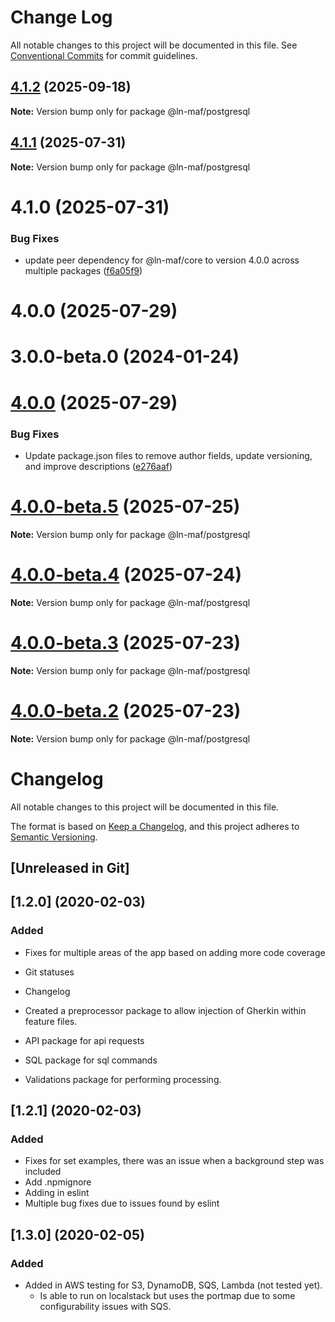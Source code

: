 # Change Log

All notable changes to this project will be documented in this file.
See [Conventional Commits](https://conventionalcommits.org) for commit guidelines.

## [4.1.2](https://github.com/hpcc-systems/MAF/compare/@ln-maf/postgresql@4.1.1...@ln-maf/postgresql@4.1.2) (2025-09-18)

**Note:** Version bump only for package @ln-maf/postgresql





## [4.1.1](https://github.com/hpcc-systems/MAF/compare/@ln-maf/postgresql@4.1.0...@ln-maf/postgresql@4.1.1) (2025-07-31)

**Note:** Version bump only for package @ln-maf/postgresql





# 4.1.0 (2025-07-31)


### Bug Fixes

* update peer dependency for @ln-maf/core to version 4.0.0 across multiple packages ([f6a05f9](https://github.com/hpcc-systems/MAF/commit/f6a05f91ed564be6ba3874a3c9ad89cd4c58f6dc))



# 4.0.0 (2025-07-29)



# 3.0.0-beta.0 (2024-01-24)





# [4.0.0](https://github.com/hpcc-systems/MAF/compare/@ln-maf/postgresql@4.0.0-beta.5...@ln-maf/postgresql@4.0.0) (2025-07-29)


### Bug Fixes

* Update package.json files to remove author fields, update versioning, and improve descriptions ([e276aaf](https://github.com/hpcc-systems/MAF/commit/e276aaf6c53bd1edb83193f148261070bc292277))





# [4.0.0-beta.5](https://github.com/hpcc-systems/MAF/compare/@ln-maf/postgresql@4.0.0-beta.4...@ln-maf/postgresql@4.0.0-beta.5) (2025-07-25)

**Note:** Version bump only for package @ln-maf/postgresql





# [4.0.0-beta.4](https://github.com/hpcc-systems/MAF/compare/@ln-maf/postgresql@4.0.0-beta.3...@ln-maf/postgresql@4.0.0-beta.4) (2025-07-24)

**Note:** Version bump only for package @ln-maf/postgresql





# [4.0.0-beta.3](https://github.com/hpcc-systems/MAF/compare/@ln-maf/postgresql@4.0.0-beta.2...@ln-maf/postgresql@4.0.0-beta.3) (2025-07-23)

**Note:** Version bump only for package @ln-maf/postgresql





# [4.0.0-beta.2](https://github.com/hpcc-systems/MAF/compare/@ln-maf/postgresql@4.0.0-beta.1...@ln-maf/postgresql@4.0.0-beta.2) (2025-07-23)

**Note:** Version bump only for package @ln-maf/postgresql





# Changelog
All notable changes to this project will be documented in this file.

The format is based on [Keep a Changelog](https://keepachangelog.com/en/1.0.0/),
and this project adheres to [Semantic Versioning](https://semver.org/spec/v2.0.0.html).

## [Unreleased in Git]

## [1.2.0] (2020-02-03)
### Added
* Fixes for multiple areas of the app based on adding more code coverage
* Git statuses
* Changelog 

* Created a preprocessor package to allow injection of Gherkin within feature files.

* API package for api requests
* SQL package for sql commands
* Validations package for performing processing.

## [1.2.1] (2020-02-03)
### Added
 * Fixes for set examples, there was an issue when a background step was included
 * Add .npmignore
 * Adding in eslint
 * Multiple bug fixes due to issues found by eslint

## [1.3.0] (2020-02-05)
### Added
 * Added in AWS testing for S3, DynamoDB, SQS, Lambda (not tested yet).  
     * Is able to run on localstack but uses the portmap due to some configurability issues with SQS.
